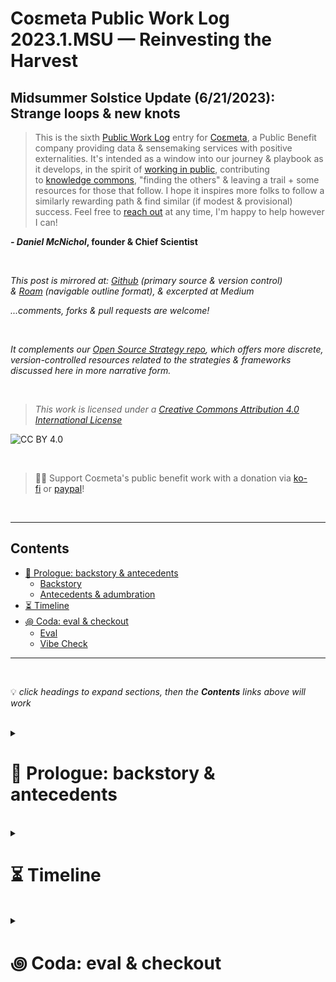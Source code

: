 # Coεmeta Public Work Log 2023.1.MSU — Reinvesting the Harvest  <!-- omit in toc -->

## Midsummer Solstice Update (6/21/2023): Strange loops & new knots    <!-- omit in toc -->
> This is the sixth [Public Work Log](https://github.com/coemeta/public-work-log/) entry for [Coεmeta](https://coemeta.xyz/), a Public Benefit company providing data & sensemaking services with positive externalities. It's intended as a window into our journey & playbook as it develops, in the spirit of [working in public](https://nesslabs.com/work-in-public), contributing to [knowledge commons](https://en.wikipedia.org/wiki/Knowledge_commons), "finding the others" & leaving a trail + some resources for those that follow. I hope it inspires more folks to follow a similarly rewarding path & find similar (if modest & provisional) success. Feel free to [reach out](mailto:daniel@coemeta.com) at any time, I'm happy to help however I can!  

**_- Daniel McNichol_**__, founder & Chief Scientist__

<br>

_This post is mirrored at: [Github](https://github.com/coemeta/public-work-log) (primary source & version control) & [Roam](https://roamresearch.com/#/app/coemeta/page/QqIlUcMjN) (navigable outline format), & excerpted at Medium_  

_...comments, forks & pull requests are welcome!_  

<br>  

_It complements our [Open Source Strategy repo](https://github.com/coemeta/open-source-strategy), which offers more discrete, version-controlled resources related to the strategies & frameworks discussed here in more narrative form._  

<br>  

> _This work is licensed under a [Creative Commons Attribution 4.0 International License](http://creativecommons.org/licenses/by/4.0/)_  

![CC BY 4.0](https://camo.githubusercontent.com/72af7c8e70a45c471163e803748d0338b3b2b52f6b040804e549e4163de72a58/68747470733a2f2f692e6372656174697665636f6d6d6f6e732e6f72672f6c2f62792f342e302f38387833312e706e67)  

<br>  

> 🙏🏼 Support Coεmeta's public benefit work with a donation via [ko-fi](https://ko-fi.com/coemeta) or [paypal](https://www.paypal.com/donate/?hosted_button_id=7W4M66QGW3LT8)!  

<br>  

---  

## Contents
- [📜 Prologue: backstory \& antecedents](#-prologue-backstory--antecedents)
    - [Backstory](#backstory)
    - [Antecedents \& adumbration](#antecedents--adumbration)
- [⏳ Timeline](#-timeline)
- [꩜ Coda: eval \& checkout](#-coda-eval--checkout)
    - [Eval](#eval)
    - [Vibe Check](#vibe-check)

---  

<br>  

💡 *click headings to expand sections, then the **Contents** links above will work*

<br>

<details>
<summary>

# 📜 Prologue: backstory & antecedents  
</summary>

<details>
<summary>

### Backstory  
</summary>

**_Coεmeta_** is an attempt at an [infinite game](https://en.wikipedia.org/wiki/Finite_and_Infinite_Games). **The goal of infinite games is not to win, but to keep playing.**  

I consider this the _metagame_ (as opposed to endgame):   
>*a more **balanced**, **integrated**, **enriching** & **impactful** life in **greater community***

<br>

To pursue this metagame indefinitely (aka "infinitely"), I needed to reclaim some agency & autonomy in my work. So Coεmeta is also currently a [Pennsylvania Public Benefit LLC](https://coemeta.notion.site/coemeta/Co-meta-co-eh-meta-Data-Sensemaking-Services-9b764a49e7644703a64eda8f95084156#b97ace661ee84e81816b67d947ddbf53), serving as a vehicle for more traditional freelance & consulting work, as well as broader public-benefit oriented activities.  

> _(My longer-term vision for Coεmeta as a formal entity is something more like a _[worker-owned cooperative](https://institute.coop/what-worker-cooperative)_ or _[DAO](https://en.wikipedia.org/wiki/Decentralized_autonomous_organization)_ with shared collective ownership, or at least part of a federated network of _[mutual aid](https://en.wikipedia.org/wiki/Mutual_aid_%28organization_theory%29)_ & partnerships with other "self-sovereign"_ **ᵋ** _groups or entities. This is part of the "in greater community" aspect of the metagame.)_  

<br>

So **Coεmeta is not exactly a traditional 'venture' or typical small business or startup etc**, but assumes some of those trappings for now. The [first log entry](2022.0.veu.md) recaps more of the motivations & considerations underlying all of this, & our [Open Source Strategy repo](https://github.com/coemeta/open-source-strategy) describes some of the strategic planning & wayfinding models used so far.   

<br>

As elaborated throughout these artifacts, **public work & contributing to knowledge commons are core parts of the overall metagame strategy & ethos**. So these posts are part of that: figuring it out as I go, learning while doing, in public. This entry picks up where the previous left off. (The timing & titles of these entries should make the intended heliocentric publishing cadence clear.)  

<br>

ᵋ NB: I'm generally skeptical of this terminology & its associations with neoliberal / libertarian fantasies of fully atomized "[sovereign individuals](https://www.radicalxchange.org/media/blog/sovereign-nonsense/)", but "independent" isn't quite adequate either.  

</details>

<br>

<details>
<summary>

### Antecedents & adumbration  
</summary>

This is the **2nd cycle of [Public Work Logs](https://github.com/coemeta/public-work-log)**, & the **2nd __Midsummer Solstice Update__**. **Last [midsummer update](2022.1.msu.md)** I was **[shifting to a more outward focus](2022.1.msu.md#-prologue-backstory--antecedents) & emerging from [long-sought](#-prologue-backstory--antecedents) balance to seize new opportunities** (which would ultimately vanquish all balance until well into this year). That dynamic [persisted](2023.0.veu.md#-prologue-backstory--antecedents) until **[last update](2023.0.veu.md)**, where I described **[difficult decisions](2023.0.veu.md#-prologue-backstory--antecedents) needed to rebalance, refocus & recover — eventually feeling rejuvenated** enough to **[revisit + recommit to neglected pillars of the original mission](2023.0.veu.md#-timeline)**.

Since then, I've gone a bit ...off script: **got an apartment-sitter for the summer, bought a used electric car, set out on an indefinite car-life adventure to visit friends & family & play in the woods**, etc. Also **eventually got back around to the whole neglected pillars thing**. 

</details>
</details>

<br>

<details>
<summary>

# ⏳ Timeline 
</summary> 

_A brief timeline of relevant events, from the vernal equinox of March 20, 2023, to the time of writing around the midsummer solstice of June 21, 2023._   

_(see the full timeline to-date [here](https://roamresearch.com/#/app/coemeta/page/EkP-exB0L))_  

<br>

<details>
<summary> 

**April 2023**
</summary>

- After a **[deep reset & recalibration](2023.0.veu.md#-timeline), begin executing on refocused plans & intentions**, starting with researching & spec’ing affordances for freelancer / indie worker collaboration & mutual aid, & exploring existing platforms & communities:
  - [Yak Collective](https://www.yakcollective.org/)
  - [Hylo](https://www.hylo.com/)
  - Un-Musk'd Twitter alternatives [Bluesky](https://bsky.app/) & [Farcaster](https://www.farcaster.xyz/)
  - *(also via continued relational activities: crewing, mentorship & apprenticeship)*
- And thennnnn .......**decided to buy a used electric car, have a friend apartment-sit for the summer, & do some regional car-life [slomadding](https://traveltomorrow.com/what-is-a-digital-slomad/) to visit friends & family, camp, etc**
  - This entailed lots of car research & apartment prep etc, which ...is time-consuming
  - _(#content forthcoming)_
- Also **come to terms with the fact** that like, **I just don’t wanna work that much** lol.
  - No hustle culture grindset here: **_I just wanna vibe, strategically_**
  - (also, I'm due for a pendulum swing, as [hyperopic balance](2022.1.msu.md#-timeline) demands ...& will swing back at some point)

</details>

<details>
<summary> 

**May 2023**  
</summary>

- **Apartment sitter moves in, embark on initial car-life roadtrips** to visit friends in New York & hide out at the Jersey shore for a bit
  - <blockquote class="twitter-tweet"><p lang="en" dir="ltr">nah, bought a used EV hatchback &amp; am car-lifing / bouncing between friends &amp; family places &amp; camping etc <a href="https://t.co/3UUlBg8XRs">pic.twitter.com/3UUlBg8XRs</a></p>&mdash; Daniel Coεmeta McNichol (@dnlmc) <a href="https://twitter.com/dnlmc/status/1668686901111300099?ref_src=twsrc%5Etfw">June 13, 2023</a></blockquote> 
- **2 former clients reemerge with new short-term projects**, a manageable boost in client work amidst travels

</details>

**June 2023**  
</summary>

- **First car camping trips on the way to & from friends' PA mountain house**: 5 + 3 days in the woods, + 10 days in the mountains in between. Peak best life 🥲
  - <blockquote class="twitter-tweet"><p lang="en" dir="ltr">another day in the office 😞 <a href="https://t.co/UFl3OwNaNG">pic.twitter.com/UFl3OwNaNG</a></p>&mdash; Daniel Coεmeta McNichol (@dnlmc) <a href="https://twitter.com/dnlmc/status/1666114803872460800?ref_src=twsrc%5Etfw">June 6, 2023</a></blockquote> 
  - <blockquote class="twitter-tweet"><p lang="und" dir="ltr">gm <a href="https://t.co/7NaBMEQxCX">pic.twitter.com/7NaBMEQxCX</a></p>&mdash; Daniel Coεmeta McNichol (@dnlmc) <a href="https://twitter.com/dnlmc/status/1668671800165773339?ref_src=twsrc%5Etfw">June 13, 2023</a></blockquote> 
- **Continue exploring & engaging with kindred platforms & communities**
  - Onboard with [cabin.city](https://www.cabin.city/), despite apprehension re: blockchain tech overhead
- Go **[druidmode](https://twitter.com/dnlmc/status/1671184348593238020)** for the latter half of the month to **catch up on [pillar work](https://github.com/coemeta/open-source-strategy/blob/main/frameworks/pillars-and-2x2s.md) which [again](2022.3.wsu.md#-prologue--epilogue-♻️-a-tldr) began to slip**.
  - <blockquote class="twitter-tweet"><p lang="en" dir="ltr">going monkmode in the forest for a few<br><br>going druidmode <a href="https://t.co/5tx47DbZBo">pic.twitter.com/5tx47DbZBo</a></p>&mdash; Daniel Coεmeta McNichol (@dnlmc) <a href="https://twitter.com/dnlmc/status/1671184348593238020?ref_src=twsrc%5Etfw">June 20, 2023</a></blockquote> 
- Start to **[publicly](https://twitter.com/dnlmc/status/1673036618280599552) conceptualize [aforementioned](#-timeline) freelance collaboration & mutual aid affordances as __kNotwork__**
  - <blockquote class="twitter-tweet"><p lang="en" dir="ltr">since i went feral (freelance / indie), been preoccupied with models of cooperative work &amp; mutual aid among fellow wildlings<br><br>&amp; been dissatisfied with most i&#39;ve come across (also inspired by many)<br><br>starting to sketch out rough ideas for 𝓴𝓝𝓸𝓽𝔀𝓸𝓻𝓴 <a href="https://t.co/xFSMSCr4mi">pic.twitter.com/xFSMSCr4mi</a></p>&mdash; Daniel Coεmeta McNichol (@dnlmc) <a href="https://twitter.com/dnlmc/status/1673036618280599552?ref_src=twsrc%5Etfw">June 25, 2023</a></blockquote> 
- Start **recording conversations & other content related to kNotwork, & more general lifestyle design** possibilities afforded by independent work, tentatively conceived as __[Coεmeta Lifεcraft](https://www.youtube.com/channel/UCpHElpNn98VdYdhC2HPTS8g)__
  - <blockquote class="twitter-tweet"><p lang="en" dir="ltr">just recorded a wild 1.5hr convo w <a href="https://twitter.com/MangoZeus?ref_src=twsrc%5Etfw">@MangoZeus</a> ostensibly on this topic but obv sprawling in buncha ways<br><br>- schizopoasting as leadgen<br>- complex systems project mgmt<br>- not compounding fake email job overhead<br>- why woodworkers wont use Roam<br><br>gaddam might rly have to start a podcast <a href="https://t.co/Q7uqzldJGO">https://t.co/Q7uqzldJGO</a></p>&mdash; Daniel Coεmeta McNichol (@dnlmc) <a href="https://twitter.com/dnlmc/status/1673657375905947649?ref_src=twsrc%5Etfw">June 27, 2023</a></blockquote> 


</details>

</details>

<br>

<details>
<summary> 

# ꩜ Coda: eval & checkout  
</summary>

<details>
<summary> 

### Eval  
</summary>

And again for [continuity](2023.0.veu.md#-coda-eval--checkout) if nothing else, the numbers tell a thin, reductive version of the story:
  - ![](https://raw.githubusercontent.com/coemeta/public-work-log/main/media/2023.1.msu/time_tracking.png)
      - __the **[workload rebalancing](#-prologue-backstory--antecedents) across the pillars** is apparent here, as is the **June impact of [forrest / mountain life](#-timeline)**__
          - __(this rebalancing & resource reallocation also reflects **progress towards my nascent [8 capital strategy](https://raw.githubusercontent.com/coemeta/public-work-log/main/media/2023.0.veu/8-capital-strategy-draft.png)**)__
      - __NB also: I'm **still struggling a bit to be at ease with [hyperopic balance](#-timeline)**, still some psychic hangups & lingering feelings I should be doing more conventional "work" at most times. So **having frameworks & rituals like this to zoom out & recalibrate has been invaluable**.__
  - ![](https://raw.githubusercontent.com/coemeta/public-work-log/main/media/2023.1.msu/metrics.png)
      - __(targets are not prorated ...still lacking in tool & content output...but finally working on it)__
  
  - ... & a glance at the [recently rebooted OKRs](2023.0.veu.md#-timeline) for completeness:
      - ![](https://raw.githubusercontent.com/coemeta/public-work-log/main/media/2023.1.msu/okrs.png)


<br>

</details>

<details>
<summary> 

### Vibe Check  
</summary>

& as for the vibes:
> **Immaculate as ever**
> _...the path feels truer by the day, & my gratitude & appreciation grows in turn_

I'm consciously **cashing in on lifestyle credit accrued during [last cycle's overload & burnout](2023.0.veu.md#-coda-eval--checkout)**, & know that **[hyperopic rebalancing](#-timeline) will come calling again**. And I'm here for it. This is **the way of the [infinite game](#-prologue-backstory--antecedents)**.
 

</details>
</details>
